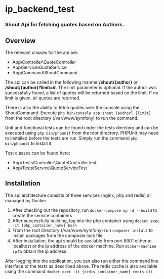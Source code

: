 # ip_backend_test #

### Shout Api for fetching quotes based on Authors. ###

## Overview

The relevant classes for the api are:

* App\Controller\QuoteController
* App\Service\QuoteService
* App\Command\ShoutCommand

The api can be called in the following manner **/shout/{author}** or **/shout/{author}?limit=#**. The limit parameter is optional.
If the author was successfully found, a list of quotes will be returned based on the limit. If no limit is given, all quotes are returned.

There is also the ability to fetch quotes over the console using the ShoutCommand. 
Execute `php bin/console app:shout {author} [limit]` from the root directory (/var/www/symfony) to run the command.

Unit and functional tests can be found under the tests directory and can be executed using `php bin/phpunit` from the root directory.
PHPUnit may need to installed before the tests are run. Simply run the command `php bin/phpunit` to install it.

Test classes can be found here:

* App\Tests\Controller\QuoteControllerTest
* App\Tests\Service\QuoteServiceTest

## Installation

The api architecture consists of three services (nginx, php and redis) all managed by Docker. 

1. After checking out the repository, run `docker-compose up -d --build` to create the service containers
2. After successfully building, log into the php container using `docker exec -it {php_container_name} bash`
3. From the root directory (/var/www/symfony) run `composer install` to install packages from the composer.lock file
4. After installation, the api should be available from port 8001 either at localhost or the ip address of the docker machine. Run `docker-machine ip` to obtain the ip address.

After logging into the application, you can also run either the command line interface or the tests as described above.
The redis cache is also available using the command `docker exec -it {redis_container_name} redis-cli`

 
